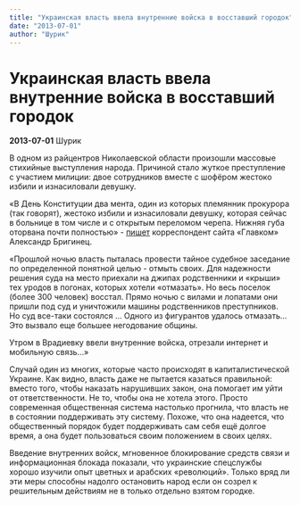 ```yaml
---
title: "Украинская власть ввела внутренние войска в восставший городок"
date: "2013-07-01"
author: "Шурик"
---
```


# Украинская власть ввела внутренние войска в восставший городок

**2013-07-01** Шурик

В одном из райцентров Николаевской области произошли массовые стихийные выступления народа. Причиной стало жуткое преступление с участием милиции: двое сотрудников вместе с шофёром жестоко избили и изнасиловали девушку.

«В День Конституции два мента, один из которых племянник прокурора (так говорят), жестоко избили и изнасиловали девушку, которая сейчас в больнице в том числе и с открытым переломом черепа. Нижняя губа оторвана почти полностью» - [пишет](http://glavcom.ua/articles/12387.html) корреспондент сайта «Главком» Александр Бригинец.

«Прошлой ночью власть пыталась провести тайное судебное заседание по определенной понятной целью - отмыть своих. Для надежности решения суда на место приехали на джипах родственники и «крыши» тех уродов в погонах, которых хотели «отмазать». Но весь поселок (более 300 человек) восстал. Прямо ночью с вилами и лопатами они пришли под суд и уничтожили машины родственников преступников. Но суд все-таки состоялся ... Одного из фигурантов удалось отмазать... Это вызвало еще большее негодование общины.

Утром в Врадиевку ввели внутренние войска, отрезали интернет и мобильную связь...»

Случай один из многих, которые часто происходят в капиталистической Украине. Как видно, власть даже не пытается казаться правильной: вместо того, чтобы наказать нарушивших закон, она помогает им уйти от ответственности. Не то, чтобы она не хотела этого. Просто современная общественная система настолько прогнила, что власть не в состоянии поддерживать эту систему. Похоже, что она надеется, что общественный порядок будет поддерживать сам себя ещё долгое время, а она будет пользоваться своим положением в своих целях.

Введение внутренних войск, мгновенное блокирование средств связи и информационная блокада показали, что украинские спецслужбы хорошо изучили опыт цветных и арабских «революций». Только вряд ли эти меры способны надолго остановить народ если он созрел к решительным действиям не в только отдельно взятом городке.